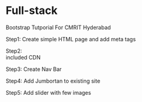 # Full-stack
Bootstrap Tutporial For CMRIT Hyderabad


Step1: 
  Create simple HTML page and add meta tags
  
  
Step2:  
  included CDN
  
  
  
Step3:
  Create Nav Bar
  
  
  
Step4:
  Add Jumbortan to existing site
  
  
  
Step5:
  Add slider with few images
